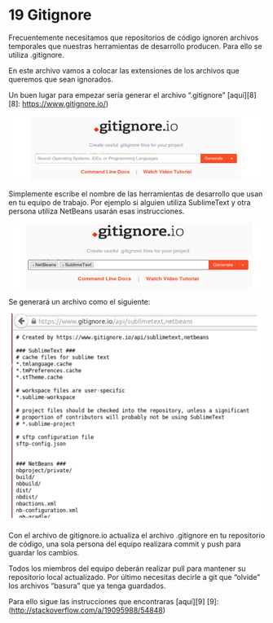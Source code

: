 # 19 Gitignore

Frecuentemente necesitamos que repositorios de código ignoren archivos temporales que nuestras herramientas de desarrollo producen. Para ello se utiliza .gitignore.

En este archivo vamos a colocar las extensiones de los archivos que queremos que sean ignorados.

Un buen lugar para empezar sería generar el archivo “.gitignore” [aquí][8]
[8]: https://www.gitignore.io/)

![Página de gitignore](images/gitignore.png) 

Simplemente escribe el nombre de las herramientas de desarrollo que usan en tu equipo de trabajo. Por ejemplo si alguien utiliza SublimeText y otra persona utiliza NetBeans usarán esas instrucciones.

![Agregacion de programas que utiliza cada desarrollador](images/agregarprogramas.png)

Se generará un archivo como el siguiente:

![Archivo que genera Gitignore](images/archivodegitignore.png)

Con el archivo de gitignore.io actualiza el archivo .gitignore en tu repositorio de código, una sola persona del equipo realizara commit y push para guardar los cambios. 

Todos los miembros del equipo deberán realizar pull para mantener su repositorio local actualizado.
Por último necesitas decirle a git que “olvide” los archivos “basura” que ya tenga guardados.

Para ello sigue las instrucciones que encontraras [aquí][9]
[9]: (http://stackoverflow.com/a/19095988/54848)

